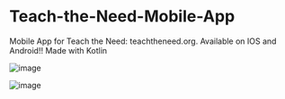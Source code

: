 # Teach-the-Need-Mobile-App

Mobile App for Teach the Need: teachtheneed.org. Available on IOS and Android!! Made with Kotlin

![image](https://user-images.githubusercontent.com/108048017/212782579-5f97b43b-6f04-4bae-8b28-026f65e96455.png)

![image](https://user-images.githubusercontent.com/108048017/212782592-184d5955-a91c-4086-bdc9-0cbd354ab01e.png)


